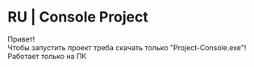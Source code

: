# RU | Console Project
<p>Привет!<br>Чтобы запустить проект треба скачать только "Project-Console.exe"!<br>Работает только на ПК</p>
